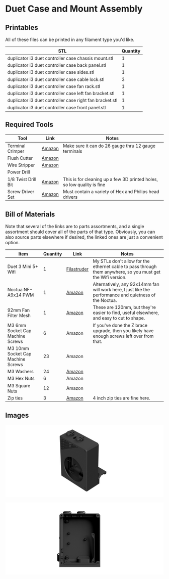 # Duet Case and Mount Assembly

## Printables
All of these files can be printed in any filament type you'd like.

| STL | Quantity |
| --- | -------- |
| duplicator i3 duet controller case chassis mount.stl      | 1 | 
| duplicator i3 duet controller case back panel.stl         | 1 | 
| duplicator i3 duet controller case sides.stl              | 1 | 
| duplicator i3 duet controller case cable lock.stl         | 3 | 
| duplicator i3 duet controller case fan rack.stl           | 1 | 
| duplicator i3 duet controller case left fan bracket.stl   | 1 | 
| duplicator i3 duet controller case right fan bracket.stl  | 1 | 
| duplicator i3 duet controller case front panel.stl        | 1 | 

## Required Tools
| Tool | Link | Notes |
| ---- | ---- | ----- |
| Terminal Crimper          | [Amazon](https://smile.amazon.com/s?k=molex+jst+crimper)                                              | Make sure it can do 26 gauge thru 12 gauge terminals
| Flush Cutter              | [Amazon](https://smile.amazon.com/Hakko-CHP-170-Micro-Cutter/dp/B00FZPDG1K/)                          |
| Wire Stripper             | [Amazon](https://smile.amazon.com/s?k=wire+stripper)                                                  |
| Power Drill               | 
| 1/8 Twist Drill Bit       | [Amazon](https://smile.amazon.com/s?k=1%2F8+twist+drill)                                              | This is for cleaning up a few 3D printed holes, so low quality is fine
| Screw Driver Set          | [Amazon](https://smile.amazon.com/Syntus-Precision-Screwdriver-Electronics-Cellphone/dp/B071PB4RPV)   | Must contain a variety of Hex and Philips head drivers

## Bill of Materials
Note that several of the links are to parts assortments, and a single assortment should cover all of the parts of that type. Obviously, you can also source parts elsewhere if desired, the linked ones are just a convenient option.

| Item | Quantity | Link | Notes |
| ---- | -------- | ---- | ----- |
| Duet 3 Mini 5+ Wifi                   | 1     | [Filastruder](https://www.filastruder.com/collections/electronics/products/duet-3-mini-5)                                     | My STLs don't allow for the ethernet cable to pass through them anywhere, so you must get the Wifi version.         |
| Noctua NF-A9x14 PWM                   | 1     | [Amazon](https://smile.amazon.com/gp/product/B009NQM7V2/)                                                                     | Alternatively, any 92x14mm fan will work here, I just like the performance and quietness of the Noctua. |
| 92mm Fan Filter Mesh                  | 1     | [Amazon](https://smile.amazon.com/ThreeBulls-Cooler-Filter-Dustproof-Computer/dp/B01N952K7P)                                  | These are 120mm, but they're easier to find, useful elsewhere, and easy to cut to shape.
| M3 6mm Socket Cap Machine Screws      | 6     | Amazon                                                                                                                        | If you've done the Z brace upgrade, then you likely have enough screws left over from that.
| M3 10mm Socket Cap Machine Screws     | 23    | Amazon                                                                                                                        |
| M3 Washers                            | 24    | [Amazon](https://smile.amazon.com/gp/product/B07CG9J4NC)                                                                      |
| M3 Hex Nuts                           | 6     | Amazon                                                                                                                        |
| M3 Square Nuts                        | 12    | Amazon                                                                                                                        |
| Zip ties                              | 3     | [Amazon](https://smile.amazon.com/gp/product/B01M06HTVH)                                                                      | 4 inch zip ties are fine here.

## Images
<p align="center"><img src="https://raw.githubusercontent.com/naschorr/duplicator-i3-duet/dev/images/duet_case_render_0.png"/></p>
<p align="center"><img src="https://raw.githubusercontent.com/naschorr/duplicator-i3-duet/dev/images/duet_case_render_1.png"/></p>
